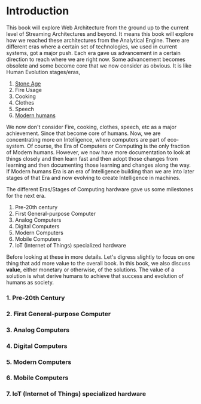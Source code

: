 # Introduction
This book will explore Web Architecture from the ground up to the current level of Streaming Architectures and beyond. It means this book will explore how we reached these architectures from the Analytical Engine. There are different eras where a certain set of technologies, we used in current systems, got a major push. Each era gave us advancement in a certain direction to reach where we are right now. Some advancement becomes obsolete and some become core that we now consider as obvious. It is like Human Evolution stages/eras,

 1. [Stone Age](https://en.wikipedia.org/wiki/Stone_Age#Beginning_of_the_Stone_Age)
 2. Fire Usage
 3. Cooking
 4. Clothes
 5. Speech
 6. [Modern humans](https://en.wikipedia.org/wiki/Behavioral_modernity)

We now don't consider Fire, cooking, clothes, speech, etc as a major achievement. Since that become core of humans. Now, we are concentrating more on Intelligence, where computers are part of eco-system. Of course, the Era of Computers or Computing is the only fraction of Modern humans. However, we now have more documentation to look at things closely and then learn fast and then adopt those changes from learning and then documenting those learning and changes along the way. If Modern humans Era is an era of Intelligence building than we are into later stages of that Era and now evolving to create Intelligence in machines. 

The different Eras/Stages of Computing hardware gave us some milestones for the next era. 

 1. Pre-20th century
 2. First General-purpose Computer
 3. Analog Computers
 4. Digital Computers
 5. Modern Computers
 6. Mobile Computers
 7. IoT (Internet of Things) specialized hardware

Before looking at these in more details. Let's digress slightly to focus on one thing that add more value to the overall book. In this book, we also discuss **value**, either monetary or otherwise, of the solutions. The value of a solution is what derive humans to achieve that success and evolution of humans as society. 

### 1. Pre-20th Century
### 2. First General-purpose Computer
### 3. Analog Computers
### 4. Digital Computers
### 5. Modern Computers
### 6. Mobile Computers
### 7. IoT (Internet of Things) specialized hardware


<!--stackedit_data:
eyJwcm9wZXJ0aWVzIjoiZXh0ZW5zaW9uczpcbiAgcHJlc2V0Oi
BnZm1cbiIsImhpc3RvcnkiOlstMTUzOTMxNjAxOCwxOTE2NDIw
ODIxLDg1NTU4MzgzNSwtMTI2ODc4NjUwNCw0NzUzMjMzNTQsLT
Q5NTA4MjYxLC0yODQzODUxODQsLTcyMjIzNDc2OCwxNTQ5NzY4
MzQ1XX0=
-->